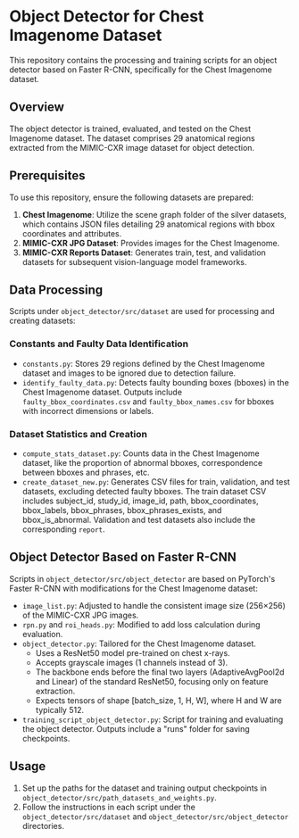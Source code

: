 # Object Detector for Chest Imagenome Dataset

This repository contains the processing and training scripts for an object detector based on Faster R-CNN, specifically for the Chest Imagenome dataset.

## Overview

The object detector is trained, evaluated, and tested on the Chest Imagenome dataset. The dataset comprises 29 anatomical regions extracted from the MIMIC-CXR image dataset for object detection.

## Prerequisites

To use this repository, ensure the following datasets are prepared:

1. **Chest Imagenome**: Utilize the scene graph folder of the silver datasets, which contains JSON files detailing 29 anatomical regions with bbox coordinates and attributes.
2. **MIMIC-CXR JPG Dataset**: Provides images for the Chest Imagenome.
3. **MIMIC-CXR Reports Dataset**: Generates train, test, and validation datasets for subsequent vision-language model frameworks.

## Data Processing

Scripts under `object_detector/src/dataset` are used for processing and creating datasets:

### Constants and Faulty Data Identification

- `constants.py`: Stores 29 regions defined by the Chest Imagenome dataset and images to be ignored due to detection failure.
- `identify_faulty_data.py`: Detects faulty bounding boxes (bboxes) in the Chest Imagenome dataset. Outputs include `faulty_bbox_coordinates.csv` and `faulty_bbox_names.csv` for bboxes with incorrect dimensions or labels.

### Dataset Statistics and Creation

- `compute_stats_dataset.py`: Counts data in the Chest Imagenome dataset, like the proportion of abnormal bboxes, correspondence between bboxes and phrases, etc.
- `create_dataset_new.py`: Generates CSV files for train, validation, and test datasets, excluding detected faulty bboxes. The train dataset CSV includes subject_id, study_id, image_id, path, bbox_coordinates, bbox_labels, bbox_phrases, bbox_phrases_exists, and bbox_is_abnormal. Validation and test datasets also include the corresponding `report`.

## Object Detector Based on Faster R-CNN

Scripts in `object_detector/src/object_detector` are based on PyTorch's Faster R-CNN with modifications for the Chest Imagenome dataset:

- `image_list.py`: Adjusted to handle the consistent image size (256×256) of the MIMIC-CXR JPG images.
- `rpn.py` and `roi_heads.py`: Modified to add loss calculation during evaluation.
- `object_detector.py`: Tailored for the Chest Imagenome dataset.
    - Uses a ResNet50 model pre-trained on chest x-rays.
    - Accepts grayscale images (1 channels instead of 3).
    - The backbone ends before the final two layers (AdaptiveAvgPool2d and Linear) of the standard ResNet50, focusing only on feature extraction.
    - Expects tensors of shape [batch_size, 1, H, W], where H and W are typically 512.
- `training_script_object_detector.py`: Script for training and evaluating the object detector. Outputs include a "runs" folder for saving checkpoints.

## Usage

1. Set up the paths for the dataset and training output checkpoints in `object_detector/src/path_datasets_and_weights.py`.
2. Follow the instructions in each script under the `object_detector/src/dataset` and `object_detector/src/object_detector` directories.
